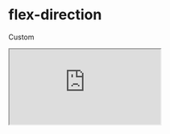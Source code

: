 ---
---

# flex-direction

Custom

<div class="iframe_code"><iframe src="https://lstyle.larico.net/dist/flex-direction.css" allowfullscreen></iframe></div>
